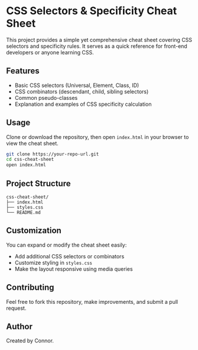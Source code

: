 # CSS Selectors & Specificity Cheat Sheet

This project provides a simple yet comprehensive cheat sheet covering CSS selectors and specificity rules. It serves as a quick reference for front-end developers or anyone learning CSS.

## Features

- Basic CSS selectors (Universal, Element, Class, ID)
- CSS combinators (descendant, child, sibling selectors)
- Common pseudo-classes
- Explanation and examples of CSS specificity calculation

## Usage

Clone or download the repository, then open `index.html` in your browser to view the cheat sheet.

```bash
git clone https://your-repo-url.git
cd css-cheat-sheet
open index.html
```

## Project Structure

```
css-cheat-sheet/
├── index.html
├── styles.css
└── README.md
```

## Customization

You can expand or modify the cheat sheet easily:

- Add additional CSS selectors or combinators
- Customize styling in `styles.css`
- Make the layout responsive using media queries

## Contributing

Feel free to fork this repository, make improvements, and submit a pull request.

## Author

Created by Connor.

